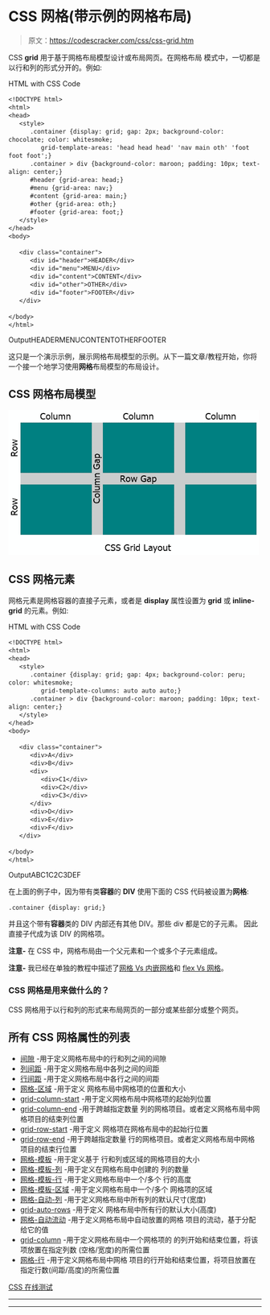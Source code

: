 # CSS 网格(带示例的网格布局)

> 原文：<https://codescracker.com/css/css-grid.htm>

CSS **grid** 用于基于网格布局模型设计或布局网页。在网格布局 模式中，一切都是以行和列的形式分开的。例如:

HTML with CSS Code

```
<!DOCTYPE html>
<html>
<head>
   <style>
      .container {display: grid; gap: 2px; background-color: chocolate; color: whitesmoke;
         grid-template-areas: 'head head head' 'nav main oth' 'foot foot foot';}
      .container > div {background-color: maroon; padding: 10px; text-align: center;}
      #header {grid-area: head;}
      #menu {grid-area: nav;}
      #content {grid-area: main;}
      #other {grid-area: oth;}
      #footer {grid-area: foot;}
   </style>
</head>
<body>

   <div class="container">
      <div id="header">HEADER</div>
      <div id="menu">MENU</div>
      <div id="content">CONTENT</div>
      <div id="other">OTHER</div>
      <div id="footer">FOOTER</div>
   </div>

</body>
</html>
```

OutputHEADERMENUCONTENTOTHERFOOTER

这只是一个演示示例，展示网格布局模型的示例。从下一篇文章/教程开始，你将一个接一个地学习使用**网格**布局模型的布局设计。

## CSS 网格布局模型

![css grid layout](img/20ae451ee2fbdb3385d4705914fc939d.png)

## CSS 网格元素

网格元素是网格容器的直接子元素，或者是 **display** 属性设置为 **grid** 或 **inline-grid** 的元素。例如:

HTML with CSS Code

```
<!DOCTYPE html>
<html>
<head>
   <style>
      .container {display: grid; gap: 4px; background-color: peru; color: whitesmoke;
         grid-template-columns: auto auto auto;}
      .container > div {background-color: maroon; padding: 10px; text-align: center;}
   </style>
</head>
<body>

   <div class="container">
      <div>A</div>
      <div>B</div>
      <div>
         <div>C1</div>
         <div>C2</div>
         <div>C3</div>
      </div>
      <div>D</div>
      <div>E</div>
      <div>F</div>
   </div>

</body>
</html>
```

OutputABC1C2C3DEF

在上面的例子中，因为带有类**容器**的 **DIV** 使用下面的 CSS 代码被设置为**网格**:

```
.container {display: grid;}
```

并且这个带有**容器**类的 DIV 内部还有其他 DIV。那些 div 都是它的子元素。 因此直接子代成为该 DIV 的网格项。

**注意-** 在 CSS 中，网格布局由一个父元素和一个或多个子元素组成。

**注意-** 我已经在单独的教程中描述了[网格 Vs 内嵌网格](/css/css-grid-vs-inline-grid.htm)和 [flex Vs 网格](/css/css-flex-vs-grid.htm)。

### CSS 网格是用来做什么的？

CSS 网格用于以行和列的形式来布局网页的一部分或某些部分或整个网页。

## 所有 CSS 网格属性的列表

*   [间隙](/css/css-gap.htm) -用于定义网格布局中的行和列之间的间隙
*   [列间距](/css/css-column-gap.htm) -用于定义网格布局中各列之间的间距
*   [行间距](/css/css-row-gap.htm) -用于定义网格布局中各行之间的间距
*   [网格-区域](/css/css-grid-area.htm) -用于定义 网格布局中网格项的位置和大小
*   [grid-column-start](/css/css-grid-column-start.htm) -用于定义网格布局中网格项的起始列位置
*   [grid-column-end](/css/css-grid-column-end.htm) -用于跨越指定数量 列的网格项目。或者定义网格布局中网格项目的结束列位置
*   [grid-row-start](/css/css-grid-row-start.htm) -用于定义 网格项在网格布局中的起始行位置
*   [grid-row-end](/css/css-grid-row-end.htm) -用于跨越指定数量 行的网格项目。或者定义网格布局中网格项目的结束行位置
*   [网格-模板](/css/css-grid-template.htm) -用于定义基于 行和列或区域的网格项目的大小
*   [网格-模板-列](/css/css-grid-template-columns.htm) -用于定义在网格布局中创建的 列的数量
*   [网格-模板-行](/css/css-grid-template-rows.htm) -用于定义网格布局中一个/多个 行的高度
*   [网格-模板-区域](/css/css-grid-template-areas.htm) -用于定义网格布局中一个/多个 网格项的区域
*   [网格-自动-列](/css/css-grid-auto-columns.htm) -用于定义网格布局中所有列的默认尺寸(宽度)
*   [grid-auto-rows](/css/css-grid-auto-rows.htm) -用于定义 网格布局中所有行的默认大小(高度)
*   [网格-自动流动](/css/css-grid-auto-flow.htm) -用于定义网格布局中自动放置的网格 项目的流动，基于分配给它的值
*   [grid-column](/css/css-grid-column.htm) -用于定义网格布局中一个网格项的 的列开始和结束位置，将该项放置在指定列数 (空格/宽度)的所需位置
*   [网格-行](/css/css-grid-row.htm) -用于定义网格布局中网格 项目的行开始和结束位置，将项目放置在指定行数(间距/高度)的所需位置

[CSS 在线测试](/exam/showtest.php?subid=5)

* * *

* * *